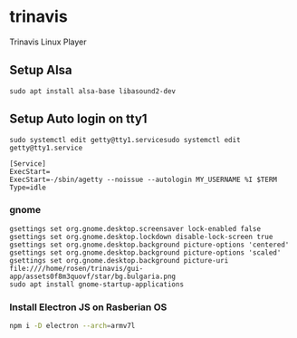 # trinavis
Trinavis Linux Player



## Setup Alsa
```sudo apt install alsa-base libasound2-dev```

## Setup Auto login on tty1
```sudo systemctl edit getty@tty1.servicesudo systemctl edit getty@tty1.service```

```
[Service]
ExecStart=
ExecStart=-/sbin/agetty --noissue --autologin MY_USERNAME %I $TERM
Type=idle
```
### gnome
```
gsettings set org.gnome.desktop.screensaver lock-enabled false
gsettings set org.gnome.desktop.lockdown disable-lock-screen true
gsettings set org.gnome.desktop.background picture-options 'centered'
gsettings set org.gnome.desktop.background picture-options 'scaled'
gsettings set org.gnome.desktop.background picture-uri file:////home/rosen/trinavis/gui-app/assets0f8m3quovf/star/bg.bulgaria.png
sudo apt install gnome-startup-applications
```


### Install Electron JS on Rasberian OS
```bash
npm i -D electron --arch=armv7l
```